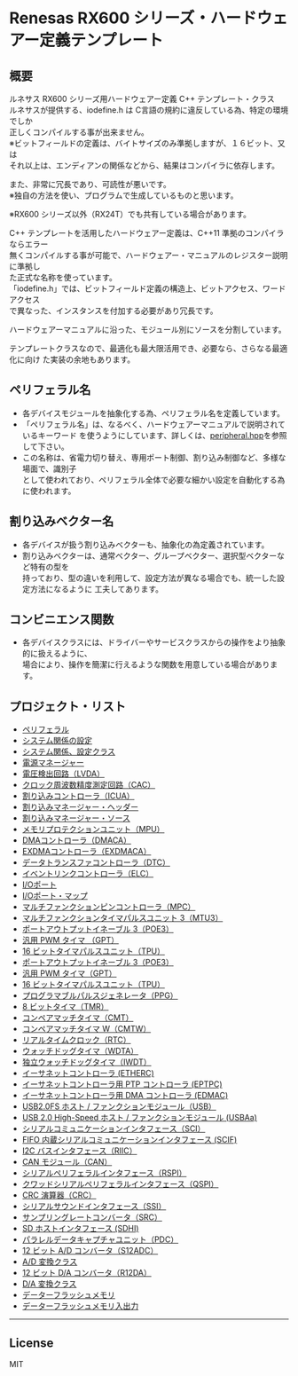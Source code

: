 Renesas RX600 シリーズ・ハードウェアー定義テンプレート
=========

## 概要
ルネサス RX600 シリーズ用ハードウェアー定義 C++ テンプレート・クラス   
ルネサスが提供する、iodefine.h は C言語の規約に違反している為、特定の環境でしか   
正しくコンパイルする事が出来ません。   
※ビットフィールドの定義は、バイトサイズのみ準拠しますが、１６ビット、又は   
それ以上は、エンディアンの関係などから、結果はコンパイラに依存します。
   
また、非常に冗長であり、可読性が悪いです。   
※独自の方法を使い、プログラムで生成しているものと思います。   
   
※RX600 シリーズ以外（RX24T）でも共有している場合があります。
   
C++ テンプレートを活用したハードウェアー定義は、C++11 準拠のコンパイラならエラー   
無くコンパイルする事が可能で、ハードウェアー・マニュアルのレジスター説明に準拠し   
た正式な名称を使っています。   
「iodefine.h」では、ビットフィールド定義の構造上、ビットアクセス、ワードアクセス   
で異なった、インスタンスを付加する必要があり冗長です。
   
ハードウェアーマニュアルに沿った、モジュール別にソースを分割しています。   
   
テンプレートクラスなので、最適化も最大限活用でき、必要なら、さらなる最適化に向け
た実装の余地もあります。   
   
## ペリフェラル名
 - 各デバイスモジュールを抽象化する為、ペリフェラル名を定義しています。
 - 「ペリフェラル名」は、なるべく、ハードウェアーマニュアルで説明されているキーワード
を使うようにしています、詳しくは、[peripheral.hpp](peripheral.hpp?ts=4)を参照して下さい。
 - この名称は、省電力切り替え、専用ポート制御、割り込み制御など、多様な場面で、識別子    
として使われており、ペリフェラル全体で必要な細かい設定を自動化する為に使われます。
   
## 割り込みベクター名
 - 各デバイスが扱う割り込みベクターも、抽象化の為定義されています。
 - 割り込みベクターは、通常ベクター、グループベクター、選択型ベクターなど特有の型を   
持っており、型の違いを利用して、設定方法が異なる場合でも、統一した設定方法になるように
工夫してあります。   

## コンビニエンス関数
 - 各デバイスクラスには、ドライバーやサービスクラスからの操作をより抽象的に扱えるように、   
場合により、操作を簡潔に行えるような関数を用意している場合があります。
   
## プロジェクト・リスト
 - [ペリフェラル](peripheral.hpp?ts=4)
 - [システム関係の設定](system.hpp?ts=4)
 - [システム関係、設定クラス](system_io.hpp?ts=4)
 - [電源マネージャー](power_mgr.hpp?ts=4)
 - [電圧検出回路（LVDA）](lvda.hpp?ts=4)
 - [クロック周波数精度測定回路（CAC）](cac.hpp?ts=4)
 - [割り込みコントローラ（ICUA）](icu.hpp?ts=4)
 - [割り込みマネージャー・ヘッダー](icu_mgr.hpp?ts=4)
 - [割り込みマネージャー・ソース](icu_mgr.cpp?ts=4)
 - [メモリプロテクションユニット（MPU）](mpu.hpp?ts=4)
 - [DMAコントローラ（DMACA）](dmac.hpp?ts=4)
 - [EXDMAコントローラ（EXDMACA）](exdmac.hpp?ts=4)
 - [データトランスファコントローラ（DTC）](dtc.hpp?ts=4)
 - [イベントリンクコントローラ（ELC）](elc.hpp?ts=4)
 - [I/Oポート](port.hpp?ts=4)
 - [I/Oポート・マップ](port_map.hpp?ts=4)
 - [マルチファンクションピンコントローラ（MPC）](mpc.hpp?ts=4)
 - [マルチファンクションタイマパルスユニット 3（MTU3）](mtu3.hpp?ts=4)
 - [ポートアウトプットイネーブル 3（POE3）](poe3.hpp?ts=4)
 - [汎用 PWM タイマ （GPT）](gpt.hpp?ts=4)
 - [16 ビットタイマパルスユニット（TPU）](tpu.hpp?ts=4)
 - [ポートアウトプットイネーブル 3（POE3）](poe3.hpp?ts=4)
 - [汎用 PWM タイマ（GPT）](gpt.hpp?ts=4)
 - [16 ビットタイマパルスユニット（TPU）](tpu.hpp?ts=4)
 - [プログラマブルパルスジェネレータ（PPG）](ppg.hpp?ts=4)
 - [8 ビットタイマ（TMR）](tmr.hpp?ts=4)
 - [コンペアマッチタイマ（CMT）](cmt.hpp?ts=4)
 - [コンペアマッチタイマ W（CMTW）](cmtw.hpp?ts=4)
 - [リアルタイムクロック（RTC）](rtc.hpp?ts=4)
 - [ウォッチドッグタイマ（WDTA）](wdta.hpp?ts=4)
 - [独立ウォッチドッグタイマ（IWDT）](iwdt.hpp?ts=4)
 - [イーサネットコントローラ (ETHERC)](etherc.hpp?ts=4)
 - [イーサネットコントローラ用 PTP コントローラ (EPTPC)](eptpc.hpp?ts=4)
 - [イーサネットコントローラ用 DMA コントローラ (EDMAC)](edmac.hpp?ts=4)
 - [USB2.0FS ホスト / ファンクションモジュール（USB）](usb.hpp?ts=4)
 - [USB 2.0 High-Speed ホスト / ファンクションモジュール (USBAa)](usba.hpp?ts=4)
 - [シリアルコミュニケーションインタフェース（SCI）](sci.hpp?ts=4)
 - [FIFO 内蔵シリアルコミュニケーションインタフェース (SCIF)](scif.hpp?ts=4)
 - [I2C バスインタフェース（RIIC）](riic.hpp?ts=4)
 - [CAN モジュール（CAN）](can.hpp?ts=4)
 - [シリアルペリフェラルインタフェース（RSPI）](rspi.hpp?ts=4)
 - [クワッドシリアルペリフェラルインタフェース（QSPI）](qspi.hpp?ts=4)
 - [CRC 演算器（CRC）](crc.hpp?ts=4)
 - [シリアルサウンドインタフェース（SSI）](ssi.hpp?ts=4)
 - [サンプリングレートコンバータ（SRC）](src.hpp?ts=4)
 - [SD ホストインタフェース (SDHI)](sdhi.hpp?ts=4)
 - [パラレルデータキャプチャユニット（PDC）](pdc.hpp?ts=4)
 - [12 ビット A/D コンバータ（S12ADC）](s12adc.hpp?ts=4)
 - [A/D 変換クラス](adc_in.hpp?ts=4)
 - [12 ビット D/A コンバータ（R12DA）](r12da.hpp?ts=4)
 - [D/A 変換クラス](dac_out.hpp?ts=4)
 - [データーフラッシュメモリ](flash.hpp?ts=4)
 - [データーフラッシュメモリ入出力](flash_io.hpp?ts=4)
   
-----
   
License
----

MIT

